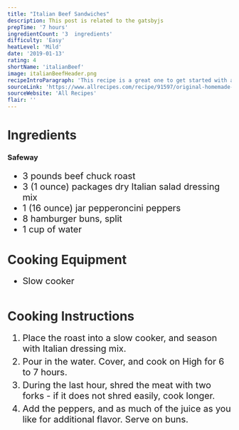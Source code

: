 ```yaml
---
title: "Italian Beef Sandwiches"
description: This post is related to the gatsbyjs
prepTime: '7 hours'
ingredientCount: '3  ingredients'
difficulty: 'Easy'
heatLevel: 'Mild'
date: '2019-01-13'
rating: 4
shortName: 'italianBeef'
image: italianBeefHeader.png
recipeIntroParagraph: 'This recipe is a great one to get started with a slow cooker. All you have to do is place the meat in the slow cooker, add the water and seasoning/dressing mix, and let it cook for 6 to 7 hours. Easy as that. The result was tender and great tasting pork that went great with peppercinis on hamburger buns. Definitely a simple but effective meal.'
sourceLink: 'https://www.allrecipes.com/recipe/91597/original-homemade-italian-beef/?internalSource=streams&referringId=1201&referringContentType=Recipe%20Hub&clickId=st_trending_b'
sourceWebsite: 'All Recipes'
flair: ''
---
```

<h1 style="color: #2B2B2B;">Ingredients</h1>

<h3>Safeway</h3>
<ul style="font-size: 20px;">
    <li>3 pounds beef chuck roast</li>
    <li>3 (1 ounce) packages dry Italian salad dressing mix</li>
    <li>1 (16 ounce) jar pepperoncini peppers</li>
    <li>8 hamburger buns, split</li>
    <li>1 cup of water</li>
</ul>

<h1 style="color: #2B2B2B;">Cooking Equipment</h1>
<ul style="font-size: 20px; margin: 0 0 50px 0;">
    <li style="margin: 5px 0;">Slow cooker</li>
</ul>

<h1 style="color: #2B2B2B;">Cooking Instructions</h1>
<ol style="font-size: 20px" className="cookingInstructionsOL">
    <li style="margin: 5px 0;">Place the roast into a slow cooker, and season with Italian dressing mix.</li>
    <li style="margin: 5px 0;">Pour in the water. Cover, and cook on High for 6 to 7 hours.</li>
    <li style="margin: 5px 0;">During the last hour, shred the meat with two forks - if it does not shred easily, cook longer.</li>
    <li style="margin: 5px 0;">Add the peppers, and as much of the juice as you like for additional flavor. Serve on buns.</li>
</ol>